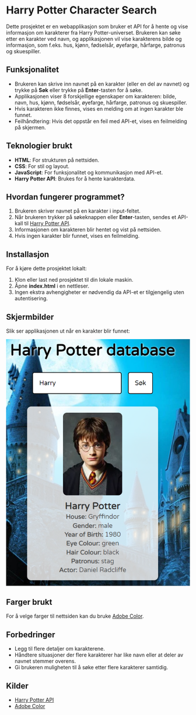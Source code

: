 # Harry Potter Character Search

Dette prosjektet er en webapplikasjon som bruker et API for å hente og vise informasjon om karakterer fra Harry Potter-universet. Brukeren kan søke etter en karakter ved navn, og applikasjonen vil vise karakterens bilde og informasjon, som f.eks. hus, kjønn, fødselsår, øyefarge, hårfarge, patronus og skuespiller.

## Funksjonalitet

- Brukeren kan skrive inn navnet på en karakter (eller en del av navnet) og trykke på **Søk** eller trykke på **Enter**-tasten for å søke.
- Applikasjonen viser 8 forskjellige egenskaper om karakteren: bilde, navn, hus, kjønn, fødselsår, øyefarge, hårfarge, patronus og skuespiller.
- Hvis karakteren ikke finnes, vises en melding om at ingen karakter ble funnet.
- Feilhåndtering: Hvis det oppstår en feil med API-et, vises en feilmelding på skjermen.

## Teknologier brukt

- **HTML**: For strukturen på nettsiden.
- **CSS**: For stil og layout.
- **JavaScript**: For funksjonalitet og kommunikasjon med API-et.
- **Harry Potter API**: Brukes for å hente karakterdata.

## Hvordan fungerer programmet?

1. Brukeren skriver navnet på en karakter i input-feltet.
2. Når brukeren trykker på søkeknappen eller **Enter**-tasten, sendes et API-kall til [Harry Potter API](https://hp-api.onrender.com/api/characters).
3. Informasjonen om karakteren blir hentet og vist på nettsiden.
4. Hvis ingen karakter blir funnet, vises en feilmelding.

## Installasjon

For å kjøre dette prosjektet lokalt:

1. Klon eller last ned prosjektet til din lokale maskin.
2. Åpne **index.html** i en nettleser.
3. Ingen ekstra avhengigheter er nødvendig da API-et er tilgjengelig uten autentisering.

## Skjermbilder

Slik ser applikasjonen ut når en karakter blir funnet:

![Harry Potter Characters](./images/eksempelt.png)

## Farger brukt

For å velge farger til nettsiden kan du bruke [Adobe Color](https://color.adobe.com/nb/).

## Forbedringer

- Legg til flere detaljer om karakterene.
- Håndtere situasjoner der flere karakterer har like navn eller at deler av navnet stemmer overens.
- Gi brukeren muligheten til å søke etter flere karakterer samtidig.

## Kilder

- [Harry Potter API](https://hp-api.onrender.com/api/characters)
- [Adobe Color](https://color.adobe.com/nb/)
